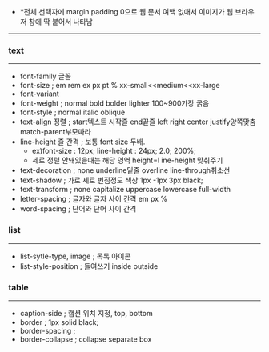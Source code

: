 - *전체 선택자에 margin padding 0으로 웹 문서 여백 없애서 이미지가 웹 브라우저 창에 딱 붙어서 나타남
---
### text
---
- font-family 글꼴
- font-size ; em rem ex px pt % xx-small<<medium<<xx-large 
- font-variant
- font-weight ; normal bold bolder lighter 100~900가장 굵음 
- font-style ; normal italic oblique
- text-align 정렬 ; start텍스트 시작줄 end끝줄 left right center justify양쪽맞춤 match-parent부모따라
- line-height 줄 간격 ; 보통 font size 두배. 
  -  ex)font-size : 12px; line-height : 24px; 2.0; 200%;
  -  세로 정렬 안돼있을때는 해당 영역 height=l ine-height 맞춰주기
- text-decoration ; none underline밑줄 overline line-through취소선
- text-shadow ; 가로 세로 번짐정도 색상 1px -1px 3px black; 
- text-transform ; none capitalize uppercase lowercase full-width
- letter-spacing ; 글자와 글자 사이 간격 em px % 
- word-spacing ; 단어와 단어 사이 간격

### list 
---
- list-sytle-type, image ; 목록 아이콘
- list-style-position ; 들여쓰기 inside outside 

### table
---
- caption-side ; 캡션 위치 지정, top, bottom
- border ; 1px solid black;
- border-spacing ;
- border-collapse ; collapse separate box